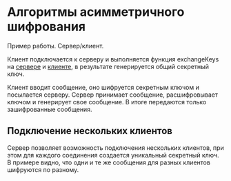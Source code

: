 # Алгоритмы асимметричного шифрования

Пример работы. Сервер/клиент. 

Клиент подключается к серверу и выполняется функция exchangeKeys на [сервере](./dh_server.py#L39-L48) и [клиенте](./dh_client.py#L29-L36),
в результате генерируется общий секретный ключ.

Клиент вводит сообщение, оно шифруется секретным ключом и посылается серверу. 
Сервер принимает сообщение, расшифровывает ключом и генерирует свое сообщение.
В итоге передаются только зашифрованные сообщения.

## Подключение нескольких клиентов

Сервер позволяет возможность подключения нескольких клиентов, при этом для каждого соединения создается уникальный секретный ключ. В примере видно, что одни и те же сообщения для разных клиентов шифруются по разному. 
